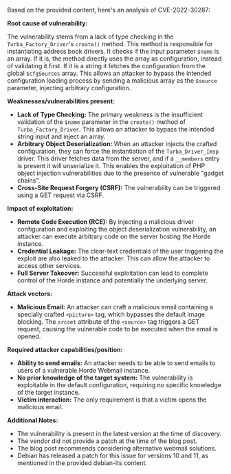 Based on the provided content, here's an analysis of CVE-2022-30287:

**Root cause of vulnerability:**

The vulnerability stems from a lack of type checking in the `Turba_Factory_Driver`'s `create()` method. This method is responsible for instantiating address book drivers. It checks if the input parameter `$name` is an array. If it is, the method directly uses the array as configuration, instead of validating it first. If it is a string it fetches the configuration from the global `$cfgSources` array. This allows an attacker to bypass the intended configuration loading process by sending a malicious array as the `$source` parameter, injecting arbitrary configuration.

**Weaknesses/vulnerabilities present:**

*   **Lack of Type Checking:** The primary weakness is the insufficient validation of the `$name` parameter in the `create()` method of `Turba_Factory_Driver`. This allows an attacker to bypass the intended string input and inject an array.
*   **Arbitrary Object Deserialization:** When an attacker injects the crafted configuration, they can force the instantiation of the `Turba_Driver_Imsp` driver. This driver fetches data from the server, and if a `__members` entry is present it will unserialize it. This enables the exploitation of PHP object injection vulnerabilities due to the presence of vulnerable "gadget chains".
*   **Cross-Site Request Forgery (CSRF):** The vulnerability can be triggered using a GET request via CSRF.

**Impact of exploitation:**

*   **Remote Code Execution (RCE):** By injecting a malicious driver configuration and exploiting the object deserialization vulnerability, an attacker can execute arbitrary code on the server hosting the Horde instance.
*   **Credential Leakage:** The clear-text credentials of the user triggering the exploit are also leaked to the attacker. This can allow the attacker to access other services.
*   **Full Server Takeover:** Successful exploitation can lead to complete control of the Horde instance and potentially the underlying server.

**Attack vectors:**

*   **Malicious Email:** An attacker can craft a malicious email containing a specially crafted `<picture>` tag, which bypasses the default image blocking. The `srcset` attribute of the `<source>` tag triggers a GET request, causing the vulnerable code to be executed when the email is opened.

**Required attacker capabilities/position:**

*   **Ability to send emails:** An attacker needs to be able to send emails to users of a vulnerable Horde Webmail instance.
*   **No prior knowledge of the target system:** The vulnerability is exploitable in the default configuration, requiring no specific knowledge of the target instance.
*   **Victim interaction:** The only requirement is that a victim opens the malicious email.

**Additional Notes:**

*   The vulnerability is present in the latest version at the time of discovery.
*   The vendor did not provide a patch at the time of the blog post.
*   The blog post recommends considering alternative webmail solutions.
*   Debian has released a patch for this issue for versions 10 and 11, as mentioned in the provided debian-lts content.